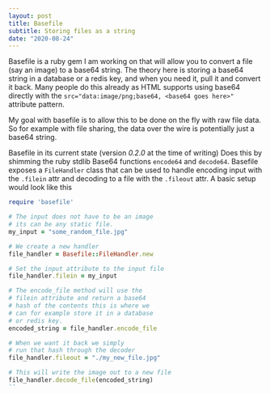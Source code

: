 ```yaml
---
layout: post
title: Basefile
subtitle: Storing files as a string
date: "2020-08-24"
---
```


Basefile is a ruby gem I am working on that will allow you to convert
a file (say an image) to a base64 string. The theory here is storing a
base64 string in a database or a redis key, and when you need it, pull it
and convert it back. Many people do this already as HTML supports using
base64 directly with the `src="data:image/png;base64, <base64 goes here>"`
attribute pattern.

My goal with basefile is to allow this to be done on the fly with 
raw file data. So for example with file sharing, the data over the wire
is potentially just a base64 string.

Basefile in its current state (version *0.2.0* at the time of writing) Does this
by shimming the ruby stdlib Base64 functions `encode64` and `decode64`. Basefile
exposes a `FileHandler` class that can be used to handle encoding input with 
the `.filein` attr and decoding to a file with the `.fileout` attr. A basic setup
would look like this


```ruby
require 'basefile'

# The input does not have to be an image
# its can be any static file.
my_input = "some_random_file.jpg"

# We create a new handler
file_handler = Basefile::FileHandler.new

# Set the input attribute to the input file
file_handler.filein = my_input

# The encode_file method will use the
# filein attribute and return a base64
# hash of the contents this is where we
# can for example store it in a database
# or redis key.
encoded_string = file_handler.encode_file 

# When we want it back we simply
# run that hash through the decoder
file_handler.fileout = "./my_new_file.jpg"

# This will write the image out to a new file
file_handler.decode_file(encoded_string)
``

